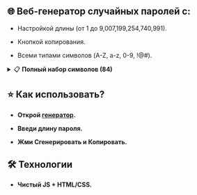 ## 🌐 Веб-генератор случайных паролей с:

- Настройкой длины (от 1 до 9,007,199,254,740,991).

- Кнопкой копирования.

- Всеми типами символов (A-Z, a-z, 0-9, !@#).

<details>
<summary>📋 <strong>Полный набор символов (84)<strong></summary>
  
- ABCDEFGHIJKLMNOPQRSTUVWXYZ
  
- abcdefghijklmnopqrstuvwxyz

- 0123456789
  
- !@#$%^&*()_+~`|}{[]:;?><,./-=

</details>

## ⭐ Как использовать?

- Открой [генератор](https://driversline.github.io/password/html/).

- Введи длину пароля.

- Жми Сгенерировать и Копировать.

## 🛠️ Технологии

- Чистый JS + HTML/CSS.

